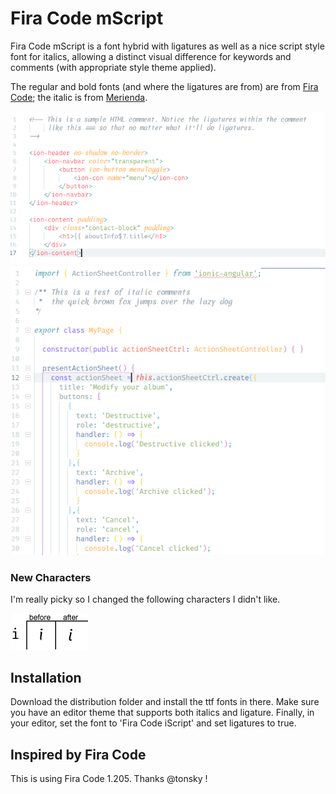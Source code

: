 # Fira Code mScript
Fira Code mScript is a font hybrid with ligatures as well as a nice script style font for italics, allowing a distinct visual difference for keywords and comments (with appropriate style theme applied).

The regular and bold fonts (and where the ligatures are from) are from [Fira Code](https://github.com/tonsky/FiraCode); the italic is from [Merienda](https://www.fontsquirrel.com/fonts/merienda).

![image](images/Code1.png)
![image](images/Code2.png)

### New Characters
I'm really picky so I changed the following characters I didn't like.

![image](images/Compare.png)


## Installation
Download the distribution folder and install the ttf fonts in there. Make sure you have an editor theme that supports both italics and ligature. Finally, in your editor, set the font to 'Fira Code iScript' and set ligatures to true.

## Inspired by Fira Code
This is using Fira Code 1.205. Thanks @tonsky !